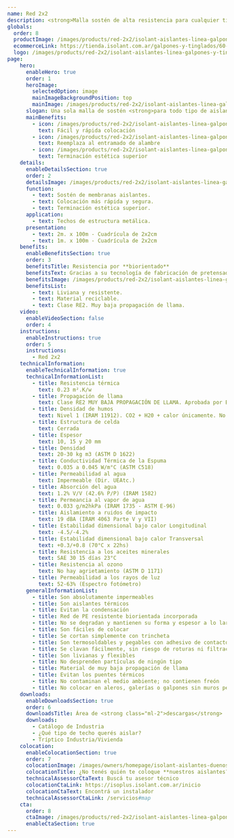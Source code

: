 ```yaml
---
name: Red 2x2
description: <strong>Malla sostén de alta resistencia para cualquier tipo de aislante.</strong><br /><br />La RED 2x2 está diseñada especialmente para el sostén de aislantes y le garantiza una colocación más rápida, 100% segura y con una terminación estética superior.
globals:
  order: 8
  productImage: /images/products/red-2x2/isolant-aislantes-linea-galpones-y-tinglados-red-2x2-producto-rollo.png
  ecommerceLink: https://tienda.isolant.com.ar/galpones-y-tinglados/60-red-2x2-200m2.html
  logo: /images/products/red-2x2/isolant-aislantes-linea-galpones-y-tinglados-red-2x2-logo.jpg
page:
    hero:
      enableHero: true
      order: 1
      heroImage:
        selectedOption: image
        mainImageBackgroundPosition: top
        mainImage: /images/products/red-2x2/isolant-aislantes-linea-galpones-y-tinglados-red-2x2-imagen-principal.jpg
      slogan: Una sola malla de sostén <strong>para todo tipo de aislantes</strong>
      mainBenefits:
        - icon: /images/products/red-2x2/isolant-aislantes-linea-galpones-y-tinglados-red-2x2-beneficio-1.svg
          text: Fácil y rápida colocación
        - icon: /images/products/red-2x2/isolant-aislantes-linea-galpones-y-tinglados-red-2x2-beneficio-2.svg
          text: Reemplaza al entramado de alambre
        - icon: /images/products/red-2x2/isolant-aislantes-linea-galpones-y-tinglados-red-2x2-beneficio-3.svg
          text: Terminación estética superior
    details:
      enableDetailsSection: true
      order: 2
      detailsImage: /images/products/red-2x2/isolant-aislantes-linea-galpones-y-tinglados-red-2x2-imagen-detalle.jpg
      function:
        - text: Sostén de membranas aislantes.
        - text: Colocación más rápida y segura.
        - text: Terminación estética superior.
      application:
        - text: Techos de estructura metálica.
      presentation:
        - text: 2m. x 100m - Cuadrícula de 2x2cm
        - text: 1m. x 100m - Cuadrícula de 2x2cm
    benefits:
      enableBenefitsSection: true
      order: 3
      benefitsTitle: Resistencia por **biorientado**
      benefitsText: Gracias a su tecnología de fabricación de pretensado y biorentado, la <strong>RED 2x2 Isolant</strong> presenta una alta resistencia a la deformación por esfuerzos de dilatación y contracción de la estructura, logrando techos más planos y de una estética superior.
      benefitsImage: /images/products/red-2x2/isolant-aislantes-linea-galpones-y-tinglados-red-2x2-beneficio-exclusivo.jpg
      benefitsList:
        - text: Liviana y resistente.
        - text: Material reciclable.
        - text: Clase RE2. Muy baja propagación de llama.
    video:
      enableVideoSection: false
      order: 4
    instructions:
      enableInstructions: true
      order: 5
      instructions:
        - Red 2x2
    technicalInformation:
      enableTechnicalInformation: true
      technicalInformationList:
        - title: Resistencia térmica
          text: 0.23 m².K/w
        - title: Propagación de llama
          text: Clase RE2 MUY BAJA PROPAGACIÓN DE LLAMA. Aprobada por Bomberos Argentina.
        - title: Densidad de humos
          text: Nivel 1 (IRAM 11912). CO2 + H20 + calor únicamente. No desprende gases envenenantes.
        - title: Estructura de celda
          text: Cerrada
        - title: Espesor
          text: 10, 15 y 20 mm
        - title: Densidad
          text: 20-30 kg m3 (ASTM D 1622)
        - title: Conductividad Térmica de la Espuma
          text: 0.035 a 0.045 W/m°C (ASTM C518)
        - title: Permeabilidad al agua
          text: Impermeable (Dir. UEAtc.)
        - title: Absorción del agua
          text: 1.2% V/V (42.6% P/P) (IRAM 1582)
        - title: Permeancia al vapor de agua
          text: 0.033 g/m2hkPa (IRAM 1735 - ASTM E-96)
        - title: Aislamiento a ruidos de impacto
          text: 19 dBA (IRAM 4063 Parte V y VII)
        - title: Estabilidad dimensional bajo calor Longitudinal
          text: -4.5/-4.2%
        - title: Estabilidad dimensional bajo calor Transversal
          text: +0.3/+0.8 (70°C x 22hs)
        - title: Resistencia a los aceites minerales
          text: SAE 30 15 días 23°C
        - title: Resistencia al ozono
          text: No hay agrietamiento (ASTM D 1171)
        - title: Permeabilidad a los rayos de luz
          text: 52-63% (Espectro fotómetro)
      generalInformationList:
        - title: Son absolutamente impermeables
        - title: Son aislantes térmicos
        - title: Evitan la condensación
        - title: Red de PE resistente biorientada incorporada
        - title: No se degradan y mantienen su forma y espesor a lo largo del tiempo
        - title: Son fáciles de colocar
        - title: Se cortan simplemente con trincheta
        - title: Son termosoldables y pegables con adhesivo de contacto
        - title: Se clavan fácilmente, sin riesgo de roturas ni filtraciones
        - title: Son livianas y flexibles
        - title: No desprenden partículas de ningún tipo
        - title: Material de muy baja propagación de llama
        - title: Evitan los puentes térmicos
        - title: No contaminan el medio ambiente; no contienen freón
        - title: No colocar en aleros, galerías o galpones sin muros perimetrales que protejan de la reflexión indirecta de los rayos UV
    downloads:
      enableDownloadsSection: true
      order: 6
      downloadsTitle: Área de <strong class="ml-2">descargas</strong>
      downloads:
        - Catálogo de Industria
        - ¿Qué tipo de techo querés aislar?
        - Tríptico Industria/Vivienda
    colocation:
      enableColocationSection: true
      order: 7
      colocationImage: /images/owners/homepage/isolant-aislantes-duenos-e-inquilinos-isoplus-colocation.jpg
      colocationTitle: ¿No tenés quién te coloque **nuestros aislantes?**
      technicalAssessorCtaText: Buscá tu asesor técnico
      colocationCtaLink: https://isoplus.isolant.com.ar/inicio
      colocationCtaText: Encontrá un instalador
      technicalAssessorCtaLink: /servicios#map
    cta:
      order: 8
      ctaImage: /images/products/red-2x2/isolant-aislantes-linea-galpones-y-tinglados-red-2x2-imagen-detalle.jpg
      enableCtaSection: true
---
```

